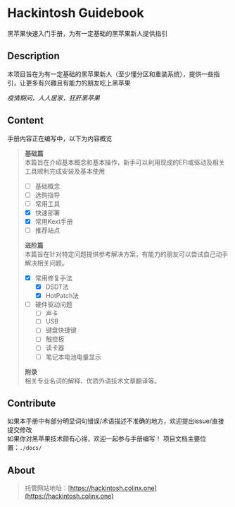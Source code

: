 # Hackintosh Guidebook
[//]: <> (Project README) 
黑苹果快速入门手册，为有一定基础的黑苹果新人提供指引
## Description
本项目旨在为有一定基础的黑苹果新人（至少懂分区和重装系统），提供一些指引，让更多有兴趣且有能力的朋友吃上黑苹果

*疫情期间，人人居家，狂肝黑苹果*  

## Content
手册内容正在编写中，以下为内容概览  
> **基础篇**  
> 本篇旨在介绍基本概念和基本操作，新手可以利用现成的EFI或驱动及相关工具顺利完成安装及基本使用  
> - [ ] 基础概念
> - [ ] 选购指导
> - [ ] 常用工具
> - [x] 快速部署
> - [x] 常用Kext手册
> - [ ] 推荐站点
> 
> **进阶篇**  
> 本篇旨在针对特定问题提供参考解决方案，有能力的朋友可以尝试自己动手解决相关问题。
> - [x] 常用修复手法
>   - [x] DSDT法
>   - [x] HotPatch法
> - [ ] 硬件驱动问题
>   - [ ] 声卡
>   - [ ] USB
>   - [ ] 键盘快捷键
>   - [ ] 触控板
>   - [ ] 读卡器
>   - [ ] 笔记本电池电量显示
> 
> **附录**  
> 相关专业名词的解释、优质外语技术文章翻译等。


## Contribute
如果本手册中有部分明显词句错误/术语描述不准确的地方，欢迎提出issue/直接提交修改   
如果你对黑苹果技术颇有心得，欢迎一起参与手册编写！
项目文档主要位置：`./docs/`
## About

> 托管网站地址：[https://hackintosh.colinx.one](https://hackintosh.colinx.one)  